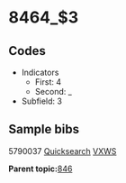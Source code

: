 # 8464\_$3

## Codes

-   Indicators
    -   First: 4
    -   Second: \_
-   Subfield: 3

## Sample bibs

5790037 [Quicksearch](https://search.library.yale.edu/catalog/5790037) [VXWS](http://prodorbis.library.yale.edu:7014/vxws/GetHoldingsService?bibId=5790037)

**Parent topic:**[846](../../tags/846/846.md)

